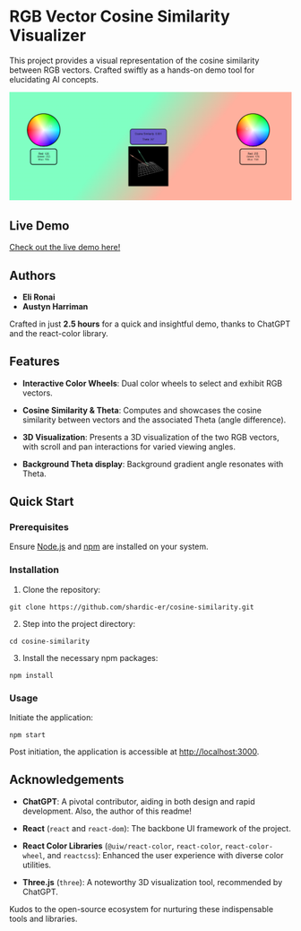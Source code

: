 # RGB Vector Cosine Similarity Visualizer

This project provides a visual representation of the cosine similarity between RGB vectors. Crafted swiftly as a hands-on demo tool for elucidating AI concepts.

![Project Screenshot](readmeSRC.png)

## Live Demo
[Check out the live demo here!](https://shardic-er.github.io/cosine-similarity/)

## Authors

- **Eli Ronai**
- **Austyn Harriman**

Crafted in just **2.5 hours** for a quick and insightful demo, thanks to ChatGPT and the react-color library.

## Features

- **Interactive Color Wheels**: Dual color wheels to select and exhibit RGB vectors.

- **Cosine Similarity & Theta**: Computes and showcases the cosine similarity between vectors and the associated Theta (angle difference).

- **3D Visualization**: Presents a 3D visualization of the two RGB vectors, with scroll and pan interactions for varied viewing angles.

- **Background Theta display**: Background gradient angle resonates with Theta.

## Quick Start

### Prerequisites

Ensure [Node.js](https://nodejs.org/) and [npm](https://www.npmjs.com/get-npm) are installed on your system.

### Installation

1. Clone the repository:
```
git clone https://github.com/shardic-er/cosine-similarity.git
```
2. Step into the project directory:
```
cd cosine-similarity
```
3. Install the necessary npm packages:
```
npm install
```

### Usage

Initiate the application:
```
npm start
```
Post initiation, the application is accessible at [http://localhost:3000](http://localhost:3000).

## Acknowledgements

- **ChatGPT**: A pivotal contributor, aiding in both design and rapid development. Also, the author of this readme!

- **React** (`react` and `react-dom`): The backbone UI framework of the project.

- **React Color Libraries** (`@uiw/react-color`, `react-color`, `react-color-wheel`, and `reactcss`): Enhanced the user experience with diverse color utilities.

- **Three.js** (`three`): A noteworthy 3D visualization tool, recommended by ChatGPT.

Kudos to the open-source ecosystem for nurturing these indispensable tools and libraries.